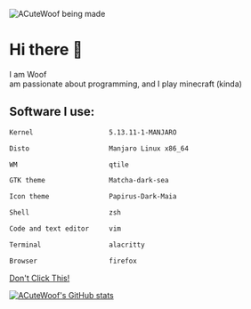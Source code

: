 ![ACuteWoof being made](https://user-images.githubusercontent.com/63534975/115952379-2a69e500-a503-11eb-9e8b-807c8853ae49.png)

# Hi there 👋
I am Woof 
<br>
am passionate about programming, and I play minecraft (kinda)

## Software I use:
```markdown
Kernel                   5.13.11-1-MANJARO

Disto                    Manjaro Linux x86_64

WM                       qtile

GTK theme                Matcha-dark-sea

Icon theme               Papirus-Dark-Maia

Shell                    zsh

Code and text editor     vim

Terminal                 alacritty

Browser                  firefox
```

[Don't Click This!](https://acutewoof.github.io/youtube/index.html)

[![ACuteWoof's GitHub stats](https://github-readme-stats.vercel.app/api?username=ACuteWoof&show_icons=true&theme=nightowl)](https://github.com/anuraghazra/github-readme-stats)
